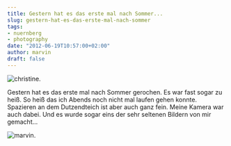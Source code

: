 ```yaml
---
title: Gestern hat es das erste mal nach Sommer...
slug: gestern-hat-es-das-erste-mal-nach-sommer
tags:
- nuernberg
- photography
date: "2012-06-19T10:57:00+02:00"
author: marvin
draft: false
---
```

![christine.](/images/7400125030_1e77af1ef9_b.jpg)

Gestern hat es das erste mal nach Sommer gerochen. Es war fast sogar zu
heiß. So heiß das ich Abends noch nicht mal laufen gehen konnte.
Spazieren an dem Dutzendteich ist aber auch ganz fein. Meine Kamera war
auch dabei. Und es wurde sogar eins der sehr seltenen Bildern von mir
gemacht...

![marvin.](/images/7400124366_97c6503a16_b.jpg)